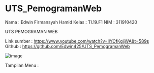 # UTS_PemogramanWeb
Nama  : Edwin Firmansyah Hamid
Kelas   : TI.19.F1
NIM     : 311910420

UTS PEMOGRAMAN WEB


Link sumber : https://www.youtube.com/watch?v=llYCfKgjjWA&t=589s
Github : https://github.com/Edwin425/UTS_PemogramanWeb


![image](https://user-images.githubusercontent.com/77254428/117525073-eb4f8f80-afea-11eb-875a-e0024f28d408.png)


 

 

Tampilan Menu :

 

